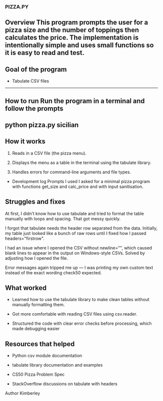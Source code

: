 ### PIZZA.PY

Overview This program prompts the user for a pizza size and the number of toppings then calculates the price. The implementation is intentionally simple and uses small functions so it is easy to read and test.
---

## Goal of the program

- Tabulate CSV files
--- 
## How to run Run the program in a terminal and follow the prompts

python pizza.py sicilian
--- 

## How it works
1. Reads in a CSV file (the pizza menu).

2. Displays the menu as a table in the terminal using the tabulate library.

3. Handles errors for command-line arguments and file types.

- Development log Prompts I used I asked for a minimal pizza program with functions get_size and calc_price and with input sanitisation.

## Struggles and fixes

At first, I didn’t know how to use tabulate and tried to format the table manually with loops and spacing. That got messy quickly.

I forgot that tabulate needs the header row separated from the data. Initially, my table just looked like a bunch of raw rows until I fixed how I passed headers="firstrow".

I had an issue where I opened the CSV without newline="", which caused blank lines to appear in the output on Windows-style CSVs. Solved by adjusting how I opened the file.

Error messages again tripped me up — I was printing my own custom text instead of the exact wording check50 expected.

## What worked
- Learned how to use the tabulate library to make clean tables without manually formatting them.

- Got more comfortable with reading CSV files using csv.reader.

- Structured the code with clear error checks before processing, which made debugging easier

## Resources that helped

- Python csv module documentation

- tabulate library documentation and examples

- CS50 Pizza Problem Spec

- StackOverflow discussions on tabulate with headers

Author Kimberley